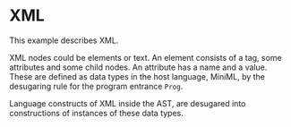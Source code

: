 # XML

This example describes XML.

XML nodes could be elements or text. An element consists of a tag, some attributes and some child nodes. An attribute has a name and a value. These are defined as data types in the host language, MiniML, by the desugaring rule for the program entrance `Prog`.

Language constructs of XML inside the AST, are desugared into constructions of instances of these data types.
